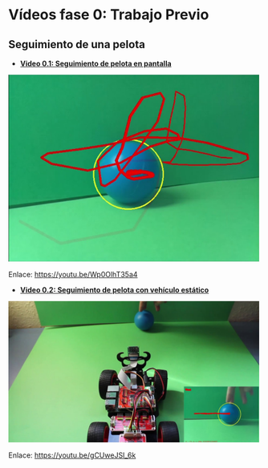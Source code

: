 # Vídeos fase 0: Trabajo Previo

## Seguimiento de una pelota

- [**Video 0.1: Seguimiento de pelota en pantalla**](https://youtu.be/Wp0OlhT35a4)

<a title="Video 0.1: Seguimiento de pelota en pantalla" href="https://youtu.be/Wp0OlhT35a4" target="_blank"><img src="media/Video0.1_thumbnail.PNG" alt="Video0.1_thumbnail" width="500"/></a>

Enlace: https://youtu.be/Wp0OlhT35a4



- [**Video 0.2: Seguimiento de pelota con vehículo estático**](https://youtu.be/gCUweJSI_6k)

<a title="Video 0.2: Seguimiento de pelota con vehículo estático" href="https://youtu.be/gCUweJSI_6k" target="_blank"><img src="media/Video0.2_thumbnail.jpg" alt="Video0.2_thumbnail" width="500"/></a>

Enlace: https://youtu.be/gCUweJSI_6k